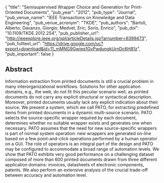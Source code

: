 {
  "title": "Semisupervised Wrapper Choice and Generation for Print-Oriented Documents",
  "pub_year": "2012",
  "pub_type": "Journal",
  "pub_venue_name": "IEEE Transactions on Knowledge and Data Engineering",
  "pub_venue_acronym": "TKDE",
  "pub_authors": "Bartoli, Alberto; Davanzo, Giorgio; Medvet, Eric; Sorio, Enrico",
  "pub_doi": "10.1109/TKDE.2012.254",
  "pub_publisher_url": "http://ieeexplore.ieee.org/xpl/articleDetails.jsp?arnumber=6399473",
  "pub_fulltext_url": "https://drive.google.com/uc?export=download&id=11_mMNG9Gwieq1GvPwdungkUrnDc6H81z",
  "pub_important": false
}

## Abstract
Information extraction from printed documents is still a crucial problem in many interorganizational workflows. Solutions for other application domains, e.g., the web, do not fit this peculiar scenario well, as printed documents do not carry any explicit structural or syntactical description. Moreover, printed documents usually lack any explicit indication about their source. We present a system, which we call PATO, for extracting predefined items from printed documents in a dynamic multi-source scenario. PATO selects the source-specific wrapper required by each document, determines whether no suitable wrapper exists and generates one when necessary. PATO assumes that the need for new source-specific wrappers is part of normal system operation: new wrappers are generated on-line based on a few point-and-click operations performed by a human operator on a GUI. The role of operators is an integral part of the design and PATO may be configured to accommodate a broad range of automation levels. We show that PATO exhibits very good performance on a challenging dataset composed of more than 600 printed documents drawn from three different application domains: invoices, datasheets of electronic components, patents. We also perform an extensive analysis of the crucial trade-off between accuracy and automation level.
